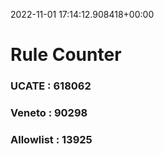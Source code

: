 2022-11-01 17:14:12.908418+00:00
# Rule Counter 
 ### UCATE : 618062

 ### Veneto : 90298

 ### Allowlist : 13925